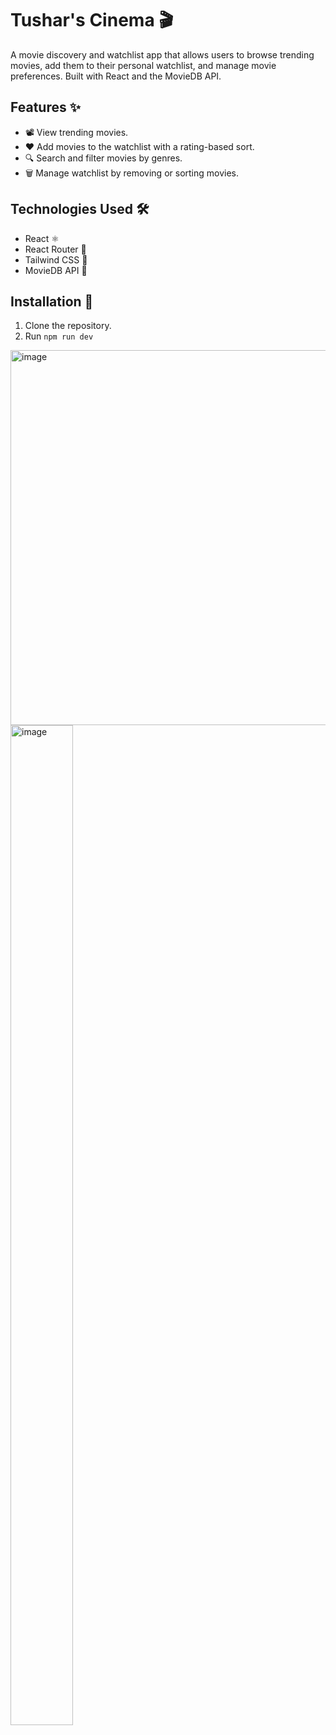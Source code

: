 # Tushar's Cinema 🎬

A movie discovery and watchlist app that allows users to browse trending movies, add them to their personal watchlist, and manage movie preferences. Built with React and the MovieDB API.

## Features ✨
- 📽️ View trending movies.
- ❤️ Add movies to the watchlist with a rating-based sort.
- 🔍 Search and filter movies by genres.
- 🗑️ Manage watchlist by removing or sorting movies.

## Technologies Used 🛠️
- React ⚛️
- React Router 🔄
- Tailwind CSS 🎨
- MovieDB API 🎥

## Installation 🚀
1. Clone the repository.
2. Run `npm run dev` 


<img width="600" alt="image" src="https://github.com/user-attachments/assets/76c4acb5-0820-4bce-bd58-5bfa2a333dfb" />

<img width="100" height="1600" alt="image" src="https://github.com/user-attachments/assets/46452921-c883-48db-b616-1fdd7ad83592" />



